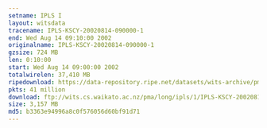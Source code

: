 ```yaml
---
setname: IPLS I
layout: witsdata
tracename: IPLS-KSCY-20020814-090000-1
end: Wed Aug 14 09:10:00 2002
originalname: IPLS-KSCY-20020814-090000-1
gzsize: 724 MB
len: 0:10:00
start: Wed Aug 14 09:00:00 2002
totalwirelen: 37,410 MB
ripedownload: https://data-repository.ripe.net/datasets/wits-archive/pma/long/ipls/1/IPLS-KSCY-20020814-090000-1.gz
pkts: 41 million
download: ftp://wits.cs.waikato.ac.nz/pma/long/ipls/1/IPLS-KSCY-20020814-090000-1.gz
size: 3,157 MB
md5: b3363e94996a8c0f576056d60bf91d71
---
```

